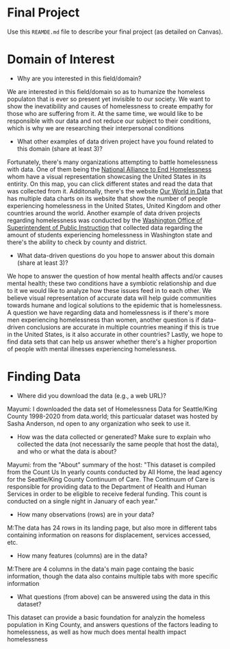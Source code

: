 # Final Project
Use this `REAMDE.md` file to describe your final project (as detailed on Canvas).

# Domain of Interest
- Why are you interested in this field/domain?

We are interested in this field/domain so as to humanize the homeless populaton that is ever so present yet invisible to our society. We want to show the inevatibility and causes of homelessness to create empathy for those who are suffering from it. At the same time, we would like to be responsible with our data and not reduce our subject to their conditions, which is why we are researching their interpersonal conditions
- What other examples of data driven project have you found related to this domain (share at least 3)?

Fortunately, there's many organizations attempting to battle homelessness with data. One of them being the [National Alliance to End Homelessness](https://endhomelessness.org/homelessness-in-america/homelessness-statistics/state-of-homelessness-2020/) whom have a visual representation showcasing the United States in its entirity. On this map, you can click different states and read the data that was collected from it. Additonally, there's the website [Our World in Data](https://ourworldindata.org/homelessness) that has multiple data charts on its website that show the number of people experiencing homelessness in the United States, United Kingdom and other countries around the world. Another example of data driven projects regarding homelessness was conducted by the [Washington Office of Superintendent of Public Instruction](https://www.k12.wa.us/student-success/access-opportunity-education/homeless-education/homeless-student-data-grant-recipients) that collected data regarding the amount of students experiencing homelessness in Washington state and there's the ability to check by county and district.

- What data-driven questions do you hope to answer about this domain (share at least 3)?

We hope to answer the question of how mental health affects and/or causes mental health; these two conditions have a symbiotic relationship and due to it we would like to analyze how these issues feed in to each other. We believe visual representation of accurate data will help guide communities towards humane and logical solutions to the epidemic that is homelessness. A question we have regarding data and homelessness is if there's more men experiencing homelessness than women, another question is if data-driven conclusions are accurate in multiple countries meaning if this is true in the United States, is it also accurate in other countries? Lastly, we hope to find data sets that can help us answer whether there's a higher proportion of people with mental illnesses experiencing homelessness. 

# Finding Data
- Where did you download the data (e.g., a web URL)?

Mayumi: I downloaded the data set of Homelessness Data for Seattle/King County 1998-2020 from data.world; this particualar dataset was hosted by Sasha Anderson, nd open to any organization who seek to use it.
- How was the data collected or generated? Make sure to explain who collected the data (not necessarily the same people that host the data), and who or what the data is about?

Mayumi: from the "About" summary of the host: "This dataset is compiled from the Count Us In yearly counts conducted by All Home, the lead agency for the Seattle/King County Continuum of Care. The Continuum of Care is responsible for providing data to the Department of Health and Human Services in order to be eligible to receive federal funding. This count is conducted on a single night in January of each year."
- How many observations (rows) are in your data?

M:The data has 24 rows in its landing page, but also more in different tabs containing information on reasons for displacement, services accessed, etc.
- How many features (columns) are in the data?

M:There are 4 columns in the data's main page containg the basic information, though the data also contains multiple tabs with more specific information
- What questions (from above) can be answered using the data in this dataset?

This dataset can provide a basic foundation for analyzin the homeless population in King County, and answers questions of the factors leading to homelessness, as well as how much does mental health impact homelessness
